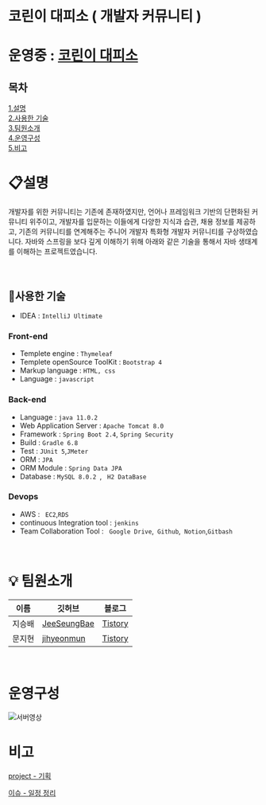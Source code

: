 # 코린이 대피소 ( 개발자 커뮤니티 )

# 운영중 : [코린이 대피소](http://13.209.116.217:8080/main)

## 목차

[1.설명](#설명)<br>
[2.사용한 기술](#🔨사용한-기술)<br>
[3.팀원소개](#팀원소개)<br>
[4.운영구성](#운영구성)<br>
[5.비고](#비고)<br>
<!-- [4.주요 기능](#주요-기능)<br> -->
<!-- [5.단위 테스트 개발](#단위-테스트-개발)<br> -->
<!-- [6.성능 테스트](#성능-테스트)<br> -->


# 📋설명
개발자를 위한 커뮤니티는 기존에 존재하였지만, 언어나 프레임워크 기반의 단편화된 커뮤니티 위주이고, 개발자를 입문하는 이들에게 다양한 지식과 습관, 채용 정보를 제공하고, 기존의 커뮤니티를 연계해주는 주니어 개발자 특화형 개발자 커뮤니티를 구상하였습니다.
자바와 스프링을 보다 깊게 이해하기 위해 아래와 같은 기술을 통해서 자바 생태계를 이해하는 프로젝트였습니다.  
<br><br>

## 🔨사용한 기술 
- IDEA : ```IntelliJ Ultimate```
### Front-end
- Templete engine : ```Thymeleaf``` 
- Templete openSource ToolKit : ```Bootstrap 4 ```
- Markup language : ``` HTML, css ```
- Language : ``` javascript ```
### Back-end
- Language : ``` java 11.0.2 ```
- Web Application Server : ```Apache Tomcat 8.0```
- Framework : ```Spring Boot 2.4```,
 ```Spring Security```
- Build : ```Gradle 6.8 ```
- Test : ```JUnit 5```,```JMeter```
- ORM : ``` JPA ```
- ORM Module : ```Spring Data JPA```
- Database : ```MySQL 8.0.2 ```, ``` H2 DataBase```
### Devops
- AWS : ``` EC2```,``` RDS ```
- continuous Integration tool : ``` jenkins ```
- Team Collaboration Tool : ``` Google Drive```,``` Github```,``` Notion```,``` Gitbash ```

<br>

# 💡 팀원소개

|이름|깃허브|블로그|
|---|---|---|
|지승배|[JeeSeungBae](https://github.com/jeeseungbae) | [Tistory](https://jsb-diary0011.tistory.com/)
|문지현|[jihyeonmun](https://github.com/jihyeonmun) | [Tistory](https://startupdevelopers.tistory.com/)
<br>

# 운영구성
![서버영상](./video/코린이대피소.gif)
<!-- 
# WBS
![WBS](./img/WBS.png)

# 마일스톤
![마일스톤](./img/마일스톤.png)

# 배포
![배포](./img/배포.png) -->

# 비고

[project - 기획](https://drive.google.com/file/d/1b3jvRCzNwwICqVGKlSWpNIjtKHfPafWy/view?usp=sharing)

[ 이슈 - 일정 정리 ](https://github.com/playdata-finalproject/teamproject_final/projects/1)

